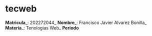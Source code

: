 # tecweb

__Matricula___: 202272044_
__Nombre___: Francisco Javier Alvarez Bonilla_
__Materia___: Tenologias Web_
__Periodo__
